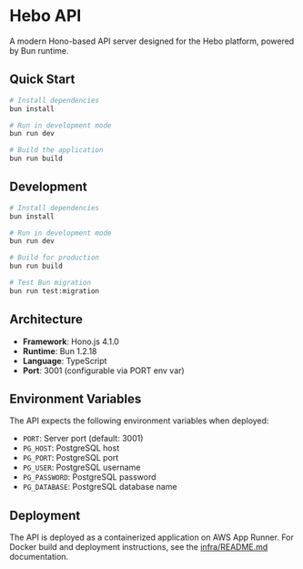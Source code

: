 # Hebo API

A modern Hono-based API server designed for the Hebo platform, powered by Bun runtime.

## Quick Start

```bash
# Install dependencies
bun install

# Run in development mode
bun run dev

# Build the application
bun run build
```

## Development

```bash
# Install dependencies
bun install

# Run in development mode
bun run dev

# Build for production
bun run build

# Test Bun migration
bun run test:migration
```

## Architecture

- **Framework**: Hono.js 4.1.0
- **Runtime**: Bun 1.2.18
- **Language**: TypeScript
- **Port**: 3001 (configurable via PORT env var)

## Environment Variables

The API expects the following environment variables when deployed:

- `PORT`: Server port (default: 3001)
- `PG_HOST`: PostgreSQL host
- `PG_PORT`: PostgreSQL port
- `PG_USER`: PostgreSQL username
- `PG_PASSWORD`: PostgreSQL password
- `PG_DATABASE`: PostgreSQL database name

## Deployment

The API is deployed as a containerized application on AWS App Runner. For Docker build and deployment instructions, see the [infra/README.md](../infra/README.md) documentation.
